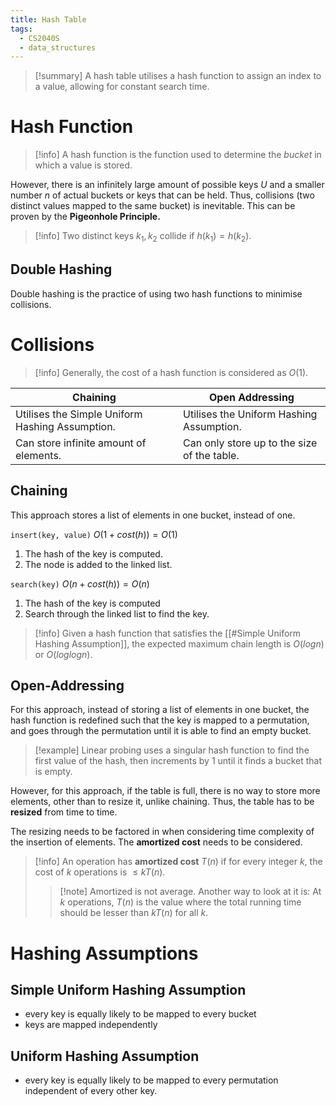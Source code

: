 ```yaml
---
title: Hash Table
tags:
  - CS2040S
  - data_structures
---
```

> [!summary] A hash table utilises a hash function to assign an index to a value, allowing for constant search time.

# Hash Function

> [!info] A hash function is the function used to determine the *bucket* in which a value is stored. 

However, there is an infinitely large amount of possible keys $U$ and a smaller number $n$ of actual buckets or keys that can be held. Thus, collisions (two distinct values mapped to the same bucket) is inevitable. This can be proven by the **Pigeonhole Principle.**

> [!info] Two distinct keys $k_1,k_2$ collide if $h(k_1) = h(k_2)$.

## Double Hashing

Double hashing is the practice of using two hash functions to minimise collisions.
# Collisions

> [!info] Generally, the cost of a hash function is considered as $O(1)$.


| Chaining                                        | Open Addressing                             |
| ----------------------------------------------- | ------------------------------------------- |
| Utilises the Simple Uniform Hashing Assumption. | Utilises the Uniform Hashing Assumption.    |
| Can store infinite amount of elements.          | Can only store up to the size of the table. |

## Chaining

This approach stores a list of elements in one bucket, instead of one.

`insert(key, value)` $O(1 + cost(h)) = O(1)$

1. The hash of the key is computed.
2. The node is added to the linked list.

`search(key)` $O(n + cost(h)) = O(n)$

1. The hash of the key is computed
2. Search through the linked list to find the key.

> [!info] Given a hash function that satisfies the [[#Simple Uniform Hashing Assumption]], the expected maximum chain length is $O(logn)$ or $O(loglogn)$.
## Open-Addressing

For this approach, instead of storing a list of elements in one bucket, the hash function is redefined such that the key is mapped to a permutation, and goes through the permutation until it is able to find an empty bucket.

> [!example] Linear probing uses a singular hash function to find the first value of the hash, then increments by 1 until it finds a bucket that is empty.

However, for this approach, if the table is full, there is no way to store more elements, other than to resize it, unlike chaining. Thus, the table has to be **resized** from time to time.

The resizing needs to be factored in when considering time complexity of the insertion of elements. The **amortized cost** needs to be considered.

> [!info] An operation has **amortized cost** $T(n)$ if for every integer $k$, the cost of $k$ operations is $\leq kT(n)$.
> >[!note] Amortized is not average. Another way to look at it is: At $k$ operations,  $T(n)$ is the value where the total running time should be lesser than  $kT(n)$ for all $k$.

# Hashing Assumptions

## Simple Uniform Hashing Assumption
- every key is equally likely to be mapped to every bucket
- keys are mapped independently

## Uniform Hashing Assumption
- every key is equally likely to be mapped to every permutation independent of every other key.